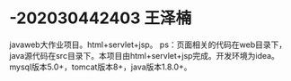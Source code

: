# -202030442403 王泽楠
javaweb大作业项目。html+servlet+jsp。
ps：页面相关的代码在web目录下，java源代码在src目录下。本项目由html+servlet+jsp完成。开发环境为idea。mysql版本5.0+，tomcat版本8+，java版本1.8.0+。
